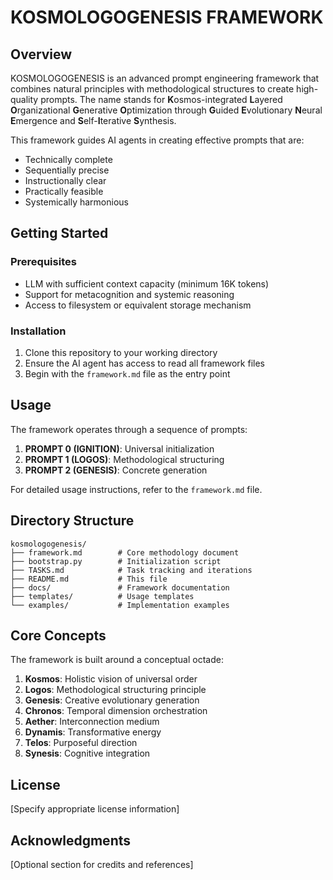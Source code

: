 # KOSMOLOGOGENESIS FRAMEWORK

## Overview

KOSMOLOGOGENESIS is an advanced prompt engineering framework that combines natural principles with methodological structures to create high-quality prompts. The name stands for **K**osmos-integrated **L**ayered **O**rganizational **G**enerative **O**ptimization through **G**uided **E**volutionary **N**eural **E**mergence and **S**elf-**I**terative **S**ynthesis.

This framework guides AI agents in creating effective prompts that are:
- Technically complete
- Sequentially precise
- Instructionally clear
- Practically feasible
- Systemically harmonious

## Getting Started

### Prerequisites

- LLM with sufficient context capacity (minimum 16K tokens)
- Support for metacognition and systemic reasoning
- Access to filesystem or equivalent storage mechanism

### Installation

1. Clone this repository to your working directory
2. Ensure the AI agent has access to read all framework files
3. Begin with the `framework.md` file as the entry point

## Usage

The framework operates through a sequence of prompts:

1. **PROMPT 0 (IGNITION)**: Universal initialization
2. **PROMPT 1 (LOGOS)**: Methodological structuring 
3. **PROMPT 2 (GENESIS)**: Concrete generation

For detailed usage instructions, refer to the `framework.md` file.

## Directory Structure

```
kosmologogenesis/
├── framework.md        # Core methodology document
├── bootstrap.py        # Initialization script
├── TASKS.md            # Task tracking and iterations
├── README.md           # This file
├── docs/               # Framework documentation
├── templates/          # Usage templates
└── examples/           # Implementation examples
```

## Core Concepts

The framework is built around a conceptual octade:

1. **Kosmos**: Holistic vision of universal order
2. **Logos**: Methodological structuring principle
3. **Genesis**: Creative evolutionary generation
4. **Chronos**: Temporal dimension orchestration
5. **Aether**: Interconnection medium
6. **Dynamis**: Transformative energy
7. **Telos**: Purposeful direction
8. **Synesis**: Cognitive integration

## License

[Specify appropriate license information]

## Acknowledgments

[Optional section for credits and references]
